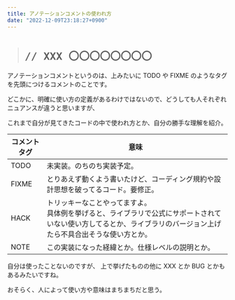 ```yaml
---
title: アノテーションコメントの使われ方
date: "2022-12-09T23:18:27+0900"
---
```


> # `// XXX 〇〇〇〇〇〇〇〇`

アノテーションコメントというのは、上みたいに TODO や FIXME のようなタグを先頭につけるコメントのことです。

どこかに、明確に使い方の定義があるわけではないので、どうしても人それぞれニュアンスが違うと思いますが、

これまで自分が見てきたコードの中で使われ方とか、自分の勝手な理解を紹介。

| コメントタグ | 意味                                                                                                                                                                 |
| ------------ | -------------------------------------------------------------------------------------------------------------------------------------------------------------------- |
| TODO         | 未実装。のちのち実装予定。                                                                                                                                           |
| FIXME        | とりあえず動くよう書いたけど、コーディング規約や設計思想を破ってるコード。要修正。                                                                                   |
| HACK         | トリッキーなことやってますよ。<br>具体例を挙げると、ライブラリで公式にサポートされていない使い方してるとか、ライブラリのバージョン上げたら不具合出そうな使い方とか。 |
| NOTE         | この実装になった経緯とか。仕様レベルの説明とか。                                                                                                                     |

自分は使ったことないのですが、 上で挙げたものの他に XXX とか BUG とかもあるみたいですね。

おそらく、人によって使い方や意味はまちまちだと思う。
